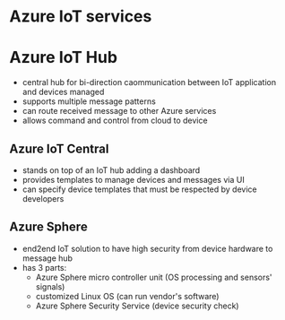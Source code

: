 # Azure IoT services

# Azure IoT Hub
- central hub for bi-direction caommunication between IoT application and devices managed
- supports multiple message patterns
- can route received message to other Azure services
- allows command and control from cloud to device

## Azure IoT Central
- stands on top of an IoT hub adding a dashboard
- provides templates to manage devices and messages via UI
- can specify device templates that must be respected by device developers

## Azure Sphere
- end2end IoT solution to have high security from device hardware to message hub
- has 3 parts:
  - Azure Sphere micro controller unit (OS processing and sensors' signals)
  - customized Linux OS (can run vendor's software)
  - Azure Sphere Security Service (device security check)


